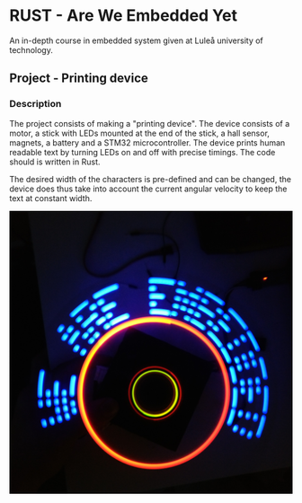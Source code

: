 # RUST - Are We Embedded Yet
An in-depth course in embedded system given at Luleå university of technology.

## Project - Printing device

### Description
The project consists of making a "printing device". The device consists of a motor, a stick with LEDs mounted at the end of the stick, a hall sensor, magnets, a battery and a STM32 microcontroller. The device prints human readable text by turning LEDs on and off with precise timings. The code should is written in Rust.  
  
The desired width of the characters is pre-defined and can be changed, the device does thus take into account the current angular velocity to keep the text at constant width. 

![alt text](./device.jpg)
